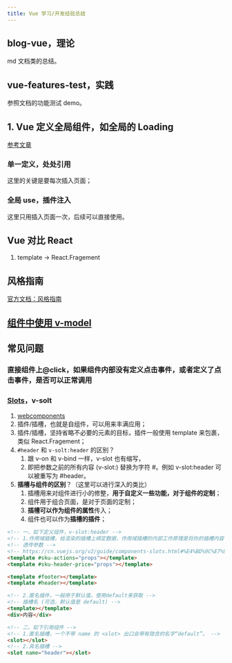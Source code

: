 ```yaml
---
title: Vue 学习/开发经验总结
---
```


## blog-vue，理论

md 文档类的总结。

## vue-features-test，实践

参照文档的功能测试 demo。

## 1. Vue 定义全局组件，如全局的 Loading

[参考文章](https://www.jianshu.com/p/b99a163a27f1)

### 单一定义，处处引用

这里的关键是要每次插入页面；

### 全局 use，插件注入

这里只用插入页面一次，后续可以直接使用。

## Vue 对比 React

1. template -> React.Fragement

## 风格指南

[官方文档：风格指南](https://cn.vuejs.org/v2/style-guide/#%E8%A7%84%E5%88%99%E5%BD%92%E7%B1%BB)

## [组件中使用 v-model](https://cn.vuejs.org/v2/guide/forms.html#%E5%9C%A8%E7%BB%84%E4%BB%B6%E4%B8%8A%E4%BD%BF%E7%94%A8-v-model)

## 常见问题

### 直接组件上@click，如果组件内部没有定义点击事件，或者定义了点击事件，是否可以正常调用

### [Slots](https://cn.vuejs.org/v2/api/#v-slot)，v-solt

1. [webcomponents](https://github.com/w3c/webcomponents/blob/gh-pages/proposals/Slots-Proposal.md)
2. 插件/插槽，也就是自组件，可以用来丰满应用；
3. 插件/插槽，坚持省略不必要的元素的目标，插件一般使用 template 来包裹，类似 React.Fragement；
4. `#header` 和 `v-solt:header` 的区别？
   1. 跟 v-on 和 v-bind 一样，v-slot 也有缩写，
   2. 即把参数之前的所有内容 (v-slot:) 替换为字符 #。例如 v-slot:header 可以被重写为 #header。
5. **插槽与组件的区别**？（这里可以进行深入的类比）
   1. 插槽用来对组件进行小的修整，**用于自定义一些功能，对于组件的定制**；
   2. 组件用于组合页面，是对于页面的定制；
   3. **插槽可以作为组件的属性**传入；
   4. 组件也可以作为**插槽的插件**；

```html
<!-- 一、如下定义组件，v-slot:header -->
<!-- 1.作用域插槽，给渲染的插槽上绑定数据，作用域插槽的内部工作原理是将你的插槽内容包括在一个传入单个参数的函数里 -->
<!-- 透传参数 -->
<!-- https://cn.vuejs.org/v2/guide/components-slots.html#%E4%BD%9C%E7%94%A8%E5%9F%9F%E6%8F%92%E6%A7%BD -->
<template #sku-actions="props"></template>
<template #sku-header-price="props"></template>

<template #footer></template>
<template #header></template>

<!-- 2.匿名插件，一般用于默认值，使用default来获取 -->
<!-- 插槽名 (可选，默认值是 default) -->
<template></template>
<div>内容</div>

<!-- 二、如下引用组件 -->
<!-- 1.匿名插槽，一个不带 name 的 <slot> 出口会带有隐含的名字“default”。 -->
<slot></slot>
<!-- 2.具名插槽 -->
<slot name="header"></slot>
```
